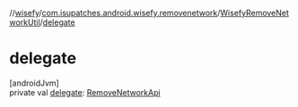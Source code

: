 //[wisefy](../../../index.md)/[com.isupatches.android.wisefy.removenetwork](../index.md)/[WisefyRemoveNetworkUtil](index.md)/[delegate](delegate.md)

# delegate

[androidJvm]\
private val [delegate](delegate.md): [RemoveNetworkApi](../-remove-network-api/index.md)
